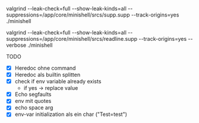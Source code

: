 


valgrind --leak-check=full --show-leak-kinds=all --suppressions=/app/core/minishell/srcs/supp.supp --track-origins=yes ./minishell

valgrind --leak-check=full --show-leak-kinds=all --suppressions=/app/core/minishell/srcs/readline.supp --track-origins=yes --verbose ./minishell 


TODO

- [x] Heredoc ohne command
- [x] Heredoc als builtin splitten
- [x] check if env variable already exists
	- if yes -> replace value
- [x] Echo segfaults
- [x] env mit quotes
- [x] echo space arg
- [x] env-var initialization als ein char ("Test=test")